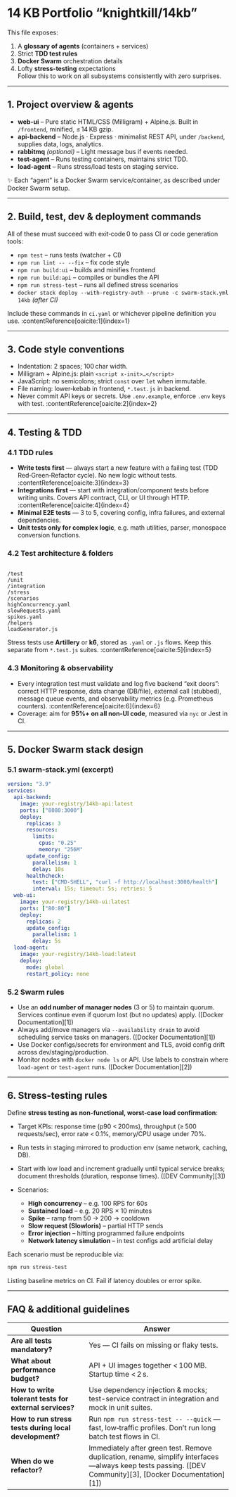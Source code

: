 # 14 KB Portfolio “knightkill/14kb”

This file exposes:
1. A **glossary of agents** (containers + services)
2. Strict **TDD test rules**
3. **Docker Swarm** orchestration details
4. Lofty **stress-testing** expectations  
Follow this to work on all subsystems consistently with zero surprises.

---

## 1. Project overview & agents

- **web-ui** – Pure static HTML/CSS (Milligram) + Alpine.js. Built in `/frontend`, minified, ≤ 14 KB gzip.
- **api-backend** – Node.js · Express · minimalist REST API, under `/backend`, supplies data, logs, analytics.
- **rabbitmq** *(optional)* – Light message bus if events needed.
- **test-agent** – Runs testing containers, maintains strict TDD.
- **load-agent** – Runs stress/load tests on staging service.

✨ Each “agent” is a Docker Swarm service/container, as described under Docker Swarm setup.

---

## 2. Build, test, dev & deployment commands

All of these must succeed with exit‑code 0 to pass CI or code generation tools:

- `npm test` – runs tests (watcher + CI)
- `npm run lint -- --fix` – fix code style
- `npm run build:ui` – builds and minifies frontend
- `npm run build:api` – compiles or bundles the API
- `npm run stress-test` – runs all defined stress scenarios
- `docker stack deploy --with-registry-auth --prune -c swarm-stack.yml 14kb` *(after CI)*

Include these commands in `ci.yaml` or whichever pipeline definition you use. :contentReference[oaicite:1]{index=1}

---

## 3. Code style conventions

- Indentation: 2 spaces; 100 char width.
- Milligram + Alpine.js: plain `<script x-init>…</script>`
- JavaScript: no semicolons; strict `const` over `let` when immutable.
- File naming: lower‑kebab in frontend, `*.test.js` in backend.
- Never commit API keys or secrets. Use `.env.example`, enforce `.env` keys with test. :contentReference[oaicite:2]{index=2}

---

## 4. Testing & TDD

### 4.1 TDD rules

- **Write tests first** — always start a new feature with a failing test (TDD Red‑Green‑Refactor cycle). No new logic without tests. :contentReference[oaicite:3]{index=3}
- **Integrations first** — start with integration/component tests before writing units. Covers API contract, CLI, or UI through HTTP. :contentReference[oaicite:4]{index=4}
- **Minimal E2E tests** — 3 to 5, covering config, infra failures, and external dependencies.
- **Unit tests only for complex logic**, e.g. math utilities, parser, monospace conversion functions.

### 4.2 Test architecture & folders

```

/test
/unit
/integration
/stress
/scenarios
highConcurrency.yaml
slowRequests.yaml
spikes.yaml
/helpers
loadGenerator.js

````

Stress tests use **Artillery** or **k6**, stored as `.yaml` or `.js` flows. Keep this separate from `*.test.js` suites. :contentReference[oaicite:5]{index=5}

### 4.3 Monitoring & observability

- Every integration test must validate and log five backend “exit doors”: correct HTTP response, data change (DB/file), external call (stubbed), message queue events, and observability metrics (e.g. Prometheus counters). :contentReference[oaicite:6]{index=6}
- Coverage: aim for **95%+ on all non‑UI code**, measured via `nyc` or Jest in CI.

---

## 5. Docker Swarm stack design

### 5.1 swarm‑stack.yml (excerpt)

```yaml
version: "3.9"
services:
  api-backend:
    image: your-registry/14kb-api:latest
    ports: ["8080:3000"]
    deploy:
      replicas: 3
      resources:
        limits:
          cpus: "0.25"
          memory: "256M"
      update_config:
        parallelism: 1
        delay: 10s
      healthcheck:
        test: ["CMD-SHELL", "curl -f http://localhost:3000/health"]
        interval: 15s; timeout: 5s; retries: 5
  web-ui:
    image: your-registry/14kb-ui:latest
    ports: ["80:80"]
    deploy:
      replicas: 2
      update_config:
        parallelism: 1
        delay: 5s
  load-agent:
    image: your-registry/14kb-load:latest
    deploy:
      mode: global
      restart_policy: none
````

### 5.2 Swarm rules

* Use an **odd number of manager nodes** (3 or 5) to maintain quorum. Services continue even if quorum lost (but no updates) apply. ([Docker Documentation][1])
* Always add/move managers via `--availability drain` to avoid scheduling service tasks on managers. ([Docker Documentation][1])
* Use Docker configs/secrets for environment and TLS, avoid config drift across dev/staging/production.
* Monitor nodes with `docker node ls` or API. Use labels to constrain where `load-agent` or `test-agent` runs. ([Docker Documentation][2])

---

## 6. Stress‑testing rules

Define **stress testing as non-functional, worst-case load confirmation**:

* Target KPIs: response time (p90 < 200ms), throughput (≥ 500 requests/sec), error rate < 0.1%, memory/CPU usage under 70%.
* Run tests in staging mirrored to production env (same network, caching, DB).
* Start with low load and increment gradually until typical service breaks; document thresholds (duration, response times). ([DEV Community][3])
* Scenarios:

  * **High concurrency** – e.g. 100 RPS for 60s
  * **Sustained load** – e.g. 20 RPS × 10 minutes
  * **Spike** – ramp from 50 → 200 → cooldown
  * **Slow request (Slowloris)** – partial HTTP sends
  * **Error injection** – hitting programmed failure endpoints
  * **Network latency simulation** – in test configs add artificial delay

Each scenario must be reproducible via:

```bash
npm run stress-test
```

Listing baseline metrics on CI. Fail if latency doubles or error spike.

---

## FAQ & additional guidelines

| Question                                               | Answer                                                                                                                                                   |
| ------------------------------------------------------ | -------------------------------------------------------------------------------------------------------------------------------------------------------- |
| **Are all tests mandatory?**                           | Yes — CI fails on missing or flaky tests.                                                                                                                |
| **What about performance budget?**                     | API + UI images together < 100 MB. Startup time < 2 s.                                                                                                   |
| **How to write tolerant tests for external services?** | Use dependency injection & mocks; test-service contract in integration and mock in unit suites.                                                          |
| **How to run stress tests during local development?**  | Run `npm run stress-test -- --quick` — fast, low‑traffic profiles. Don’t run long batch test flows in CI.                                                |
| **When do we refactor?**                               | Immediately after green test. Remove duplication, rename, simplify interfaces—always keep tests passing. ([DEV Community][3], [Docker Documentation][1]) |
